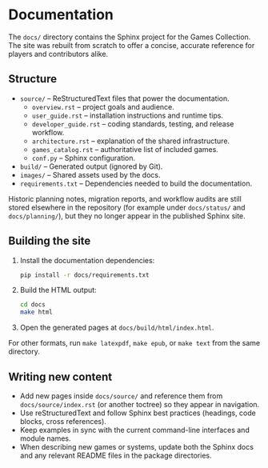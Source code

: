 # Documentation

The `docs/` directory contains the Sphinx project for the Games Collection. The
site was rebuilt from scratch to offer a concise, accurate reference for players
and contributors alike.

## Structure

- `source/` – ReStructuredText files that power the documentation.
  - `overview.rst` – project goals and audience.
  - `user_guide.rst` – installation instructions and runtime tips.
  - `developer_guide.rst` – coding standards, testing, and release workflow.
  - `architecture.rst` – explanation of the shared infrastructure.
  - `games_catalog.rst` – authoritative list of included games.
  - `conf.py` – Sphinx configuration.
- `build/` – Generated output (ignored by Git).
- `images/` – Shared assets used by the docs.
- `requirements.txt` – Dependencies needed to build the documentation.

Historic planning notes, migration reports, and workflow audits are still stored
elsewhere in the repository (for example under `docs/status/` and
`docs/planning/`), but they no longer appear in the published Sphinx site.

## Building the site

1. Install the documentation dependencies:

   ```bash
   pip install -r docs/requirements.txt
   ```

2. Build the HTML output:

   ```bash
   cd docs
   make html
   ```

3. Open the generated pages at `docs/build/html/index.html`.

For other formats, run `make latexpdf`, `make epub`, or `make text` from the
same directory.

## Writing new content

- Add new pages inside `docs/source/` and reference them from
  `docs/source/index.rst` (or another toctree) so they appear in navigation.
- Use reStructuredText and follow Sphinx best practices (headings, code blocks,
  cross references).
- Keep examples in sync with the current command-line interfaces and module
  names.
- When describing new games or systems, update both the Sphinx docs and any
  relevant README files in the package directories.
